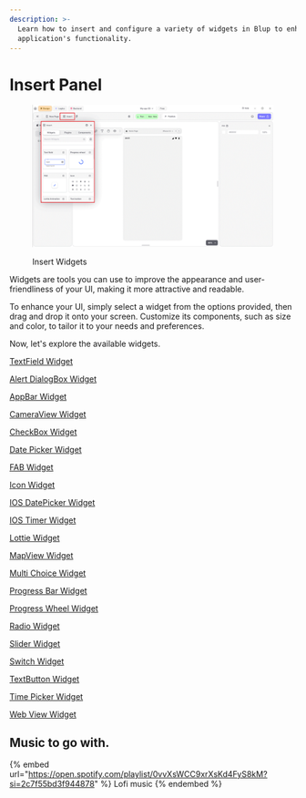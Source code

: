 ```yaml
---
description: >-
  Learn how to insert and configure a variety of widgets in Blup to enhance your
  application's functionality.
---
```


# Insert Panel

<figure><img src="../../../.gitbook/assets/insert-widgets.gif" alt="Insert Widgets"><figcaption><p>Insert Widgets</p></figcaption></figure>

Widgets are tools you can use to improve the appearance and user-friendliness of your UI, making it more attractive and readable.

To enhance your UI, simply select a widget from the options provided, then drag and drop it onto your screen. Customize its components, such as size and color, to tailor it to your needs and preferences.

Now, let's explore the available widgets.

[TextField Widget](textfield-widget.md)

[Alert DialogBox Widget](alert-dialogbox-widget.md)

[AppBar Widget](appbar-widget.md)

[CameraView Widget](cameraview-widget.md)

[CheckBox Widget](checkbox-widget.md)

[Date Picker Widget](date\_picker-widget.md)

[FAB Widget](fab-widget.md)

[Icon Widget](icon-widget.md)

[IOS DatePicker Widget](textfield-widget.md)

[IOS Timer Widget](ios-timer-widget.md)

[Lottie Widget](lottie-widget.md)

[MapView Widget](mapview-widget.md)

[Multi Choice Widget](multi-choice-widget.md)

[Progress Bar Widget](progress-bar-widget.md)

[Progress Wheel Widget](progress-wheel-widget.md)

[Radio Widget](radio-widget.md)

[Slider Widget](slider-widget.md)

[Switch Widget](switch-widget.md)

[TextButton Widget](textbutton-widget.md)

[Time Picker Widget](timepicker-widget.md)

[Web View Widget](web-view-widget.md)

## Music to go with.

{% embed url="https://open.spotify.com/playlist/0vvXsWCC9xrXsKd4FyS8kM?si=2c7f55bd3f944878" %}
Lofi music
{% endembed %}
